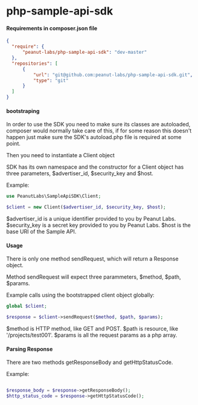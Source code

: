 # php-sample-api-sdk

#### Requirements in composer.json file

```json
{
  "require": {
      "peanut-labs/php-sample-api-sdk": "dev-master"
  },
  "repositories": [
      {
          "url": "git@github.com:peanut-labs/php-sample-api-sdk.git",
          "type": "git"
      }
  ]
}
```

#### bootstraping
In order to use the SDK you need to make sure its classes are autoloaded, composer would normally take care of this, if for some reason this doesn't happen just make sure the SDK's autoload.php file is required at some point.

Then you need to instantiate a Client object

SDK has its own namespace and the constructor for a Client object has three parameters, $advertiser_id, $security_key and $host.

Example:

```php
use PeanutLabs\SampleApiSDK\Client;

$client = new Client($advertiser_id, $security_key, $host);

```

$advertiser_id is a unique identifier provided to you by Peanut Labs.
$security_key is a secret key provided to you by Peanut Labs.
$host is the base URI of the Sample API.

#### Usage

There is only one method sendRequest, which will return a Response object.

Method sendRequest will expect three parammeters, $method, $path, $params.

Example calls using the bootstrapped client object globally:

```php
global $client;

$response = $client->sendRequest($method, $path, $params);

```

$method is HTTP method, like GET and POST.
$path is resource, like '/projects/test001'.
$params is all the request params as a php array.

#### Parsing Response

There are two methods getResponseBody and getHttpStatusCode.

Example:

```php

$response_body = $response->getResponseBody();
$http_status_code = $response->getHttpStatusCode();

```

